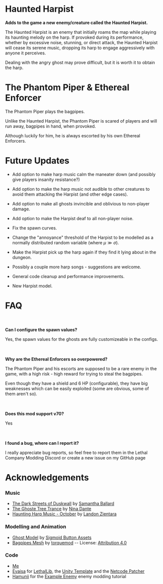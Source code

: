 # Haunted Harpist
**Adds to the game a new enemy/creature called the Haunted Harpist.**
<p>The Haunted Harpist is an enemy that initially roams the map while playing its haunting melody on the harp. If provoked during its performance, whether by excessive noise, stunning, or direct attack, the Haunted Harpist will cease its serene music, dropping its harp to engage aggressively with anyone it perceives.</p>

<p>Dealing with the angry ghost may prove difficult, but it is worth it to obtain the harp.</p>

# The Phantom Piper & Ethereal Enforcer
The Phantom Piper plays the bagpipes.

Unlike the Haunted Harpist, the Phantom Piper is scared of players and will run away, bagpipes in hand, when provoked.

Although luckily for him, he is always escorted by his own Ethereal Enforcers.

# Future Updates

- Add option to make harp music calm the maneater down (and possibly give players insanity resistance?)
- Add option to make the harp music not audible to other creatures to avoid them attacking the Harpist (and other edge cases).
- Add option to make all ghosts invincible and oblivious to non-player damage.
- Add option to make the Harpist deaf to all non-player noise.


- Fix the spawn curves.
- Change the "annoyance" threshold of the Harpist to be modelled as a normally distributed random variable (where $\mu \gg \sigma$).
- Make the Harpist pick up the harp again if they find it lying about in the dungeon.
- Possibly a couple more harp songs - suggestions are welcome.
- General code cleanup and performance improvements.


- New Harpist model.

# FAQ

<br></br>
**Can I configure the spawn values?**

Yes, the spawn values for the ghosts are fully customizeable in the configs.

<br></br>
**Why are the Ethereal Enforcers so overpowered?**

The Phantom Piper and his escorts are supposed to be a rare enemy in the game, with a high risk - high reward for trying to steal the bagpipes.

Even though they have a shield and 6 HP (configurable), they have big weaknesses which can be easily exploited (some are obvious, some of them aren't so).

<br></br>
**Does this mod support v70?**

Yes

<br></br>
**I found a bug, where can I report it?**

I really appreciate bug reports, so feel free to report them in the Lethal Company Modding Discord or create a new issue on my GitHub page

# Acknowledgements

### Music
- [The Dark Streets of Duskwall](https://youtu.be/uulf97Tvv8I?si=s7i9IvdiWJY2xtEq) by [Samantha Ballard](https://www.youtube.com/@SamanthaBallard)
- [The Ghoste Tree Trance](https://www.youtube.com/watch?v=nOb7KsCclKE&t=719s) by [Nina Dante](https://www.youtube.com/@thesnakesaidtotheriver)
- [Haunting Harp Music - October](https://www.youtube.com/watch?v=0oYL5Kg9I00) by [Landon Zientara](https://www.youtube.com/channel/UCViROVcD0YmajfRaIqir_BA)


### Modelling and Animation
- [Ghost Model](https://assetstore.unity.com/packages/3d/characters/creatures/ghost-character-free-267003) by [Sigmoid Button Assets](https://assetstore.unity.com/publishers/51615)
- [Bagpipes Mesh](https://sketchfab.com/3d-models/bagpipes-mesh-free-to-download-48214a76a8694f64be9fe75225a51a57) by [torquemod](https://sketchfab.com/torquemod) -- License: [Attribution 4.0](https://creativecommons.org/licenses/by/4.0/)


### Code
- [Me](https://github.com/LouisSilva)
- [Evaisa](https://github.com/EvaisaDev) for [LethalLib](https://github.com/EvaisaDev/LethalLib), the [Unity Template](https://github.com/EvaisaDev/LethalCompanyUnityTemplate) and the [Netcode Patcher](https://github.com/EvaisaDev/UnityNetcodePatcher)
- [Hamunii](https://github.com/Hamunii) for the [Example Enemy](https://lethal.wiki/dev/apis/lethallib/custom-enemies/overview) enemy modding tutorial